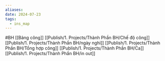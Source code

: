 ```yaml
---
aliases: 
date: 2024-07-23
tags:
  - ins_map
---
```


#BH
[[Bảng công]]
[[Publish/1. Projects/Thành Phần BH/Chế độ công]]
[[Publish/1. Projects/Thành Phần BH/ngày nghỉ]]
[[Publish/1. Projects/Thành Phần BH/Tổng hợp công]]
	[[Publish/1. Projects/Thành Phần BH/Ca]]
	[[Publish/1. Projects/Thành Phần BH/in out]]
